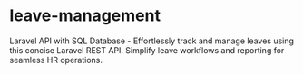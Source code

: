 # leave-management
Laravel API with SQL Database - Effortlessly track and manage leaves using this concise Laravel REST API. Simplify leave workflows and reporting for seamless HR operations.
